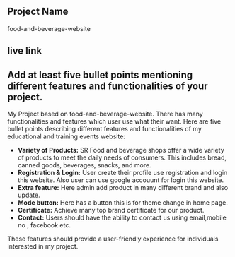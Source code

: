 ##  Project Name
food-and-beverage-website
## live link


## Add at least five bullet points mentioning different features and functionalities of your project.

 My Project based on food-and-beverage-website. There has many functionalities and features which user use what their want. Here are five bullet points describing different features and functionalities of my educational and training events website: 
- **Variety of Products:** 
   SR Food and beverage shops offer a wide variety of products to meet the daily needs of consumers. This includes  bread, canned goods, beverages, snacks, and more.
- **Registration & Login:**
User create their profile use registration and login this website. Also user can use google accouunt for login this website.
- **Extra feature:**
Here admin add product in many different brand and also update.
- **Mode button:**
Here has a button this is for theme change in home page.
- **Certificate:**
 Achieve many top brand certificate for our product. 
- **Contact:**
 Users should have the ability to contact us using email,mobile no , facebook etc.

 These features should provide a user-friendly experience for individuals interested in my project.